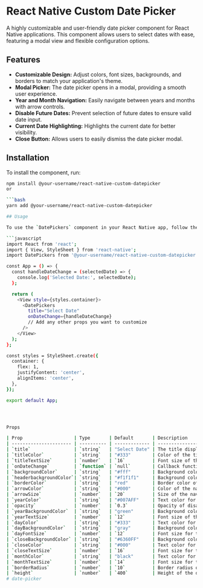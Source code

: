 # React Native Custom Date Picker
A highly customizable and user-friendly date picker component for React Native applications. This component allows users to select dates with ease, featuring a modal view and flexible configuration options.

## Features

- **Customizable Design:** Adjust colors, font sizes, backgrounds, and borders to match your application's theme.
- **Modal Picker:** The date picker opens in a modal, providing a smooth user experience.
- **Year and Month Navigation:** Easily navigate between years and months with arrow controls.
- **Disable Future Dates:** Prevent selection of future dates to ensure valid date input.
- **Current Date Highlighting:** Highlights the current date for better visibility.
- **Close Button:** Allows users to easily dismiss the date picker modal.
## Installation

To install the component, run:

```bash
npm install @your-username/react-native-custom-datepicker
or

```bash
yarn add @your-username/react-native-custom-datepicker

## Usage

To use the `DatePickers` component in your React Native app, follow the example below:

```javascript
import React from 'react';
import { View, StyleSheet } from 'react-native';
import DatePickers from '@your-username/react-native-custom-datepicker';

const App = () => {
  const handleDateChange = (selectedDate) => {
    console.log('Selected Date:', selectedDate);
  };

  return (
    <View style={styles.container}>
      <DatePickers
        title="Select Date"
        onDateChange={handleDateChange}
        // Add any other props you want to customize
      />
    </View>
  );
};

const styles = StyleSheet.create({
  container: {
    flex: 1,
    justifyContent: 'center',
    alignItems: 'center',
  },
});

export default App;




Props

| Prop                   | Type       | Default       | Description                                                  |
| ---------------------- | ---------- | ------------- | ------------------------------------------------------------ |
| `title`                | `string`   | "Select Date" | The title displayed on the button before a date is selected.  |
| `titleColor`           | `string`   | "#333"        | Color of the title text.                                      |
| `titleTextSize`        | `number`   | `16`          | Font size of the title text.                                  |
| `onDateChange`         | `function` | `null`        | Callback function that is called when a date is selected. Receives the selected date as an argument. |
| `backgroundColor`      | `string`   | "#fff"        | Background color of the date picker modal.                    |
| `headerbackgroundColor`| `string`   | "#f1f1f1"     | Background color of the header containing the month and year. |
| `borderColor`          | `string`   | "red"         | Border color of the date picker modal.                        |
| `arrowColor`           | `string`   | "#000"        | Color of the navigation arrows for month selection.           |
| `arrowSize`            | `number`   | `20`          | Size of the navigation arrows.                                |
| `yearColor`            | `string`   | "#007AFF"     | Text color for the year picker.                               |
| `opacity`              | `number`   | `0.3`         | Opacity of disabled years or future dates.                    |
| `yearBackgroundColor`  | `string`   | "green"       | Background color for the currently selected year.             |
| `yearTextSize`         | `number`   | `12`          | Font size of the year text.                                   |
| `dayColor`             | `string`   | "#333"        | Text color for the days.                                      |
| `dayBackgroundColor`   | `string`   | "gray"        | Background color for the currently selected day.              |
| `dayFontSize`          | `number`   | `12`          | Font size for the day numbers.                                |
| `closeBackgroundColor` | `string`   | "#6360FF"     | Background color of the close button.                         |
| `closeColor`           | `string`   | "#000"        | Text color for the close button.                              |
| `closeTextSize`        | `number`   | `16`          | Font size for the close button text.                          |
| `monthColor`           | `string`   | "black"       | Text color for the month name.                                |
| `monthTextSize`        | `number`   | `14`          | Font size for the month name.                                 |
| `borderRadius`         | `number`   | `10`          | Border radius of the date picker modal.                       |
| `height`               | `number`   | `400`         | Height of the date picker modal.                              |
#   d a t e - p i c k e r 
 
 